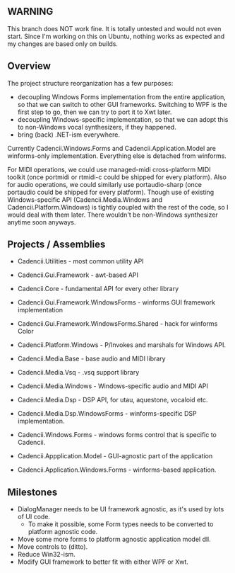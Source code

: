 WARNING
-------

This branch does NOT work fine. It is totally untested and would not
even start. Since I'm working on this on Ubuntu, nothing works
as expected and my changes are based only on builds.


Overview
--------

The project structure reorganization has a few purposes:

- decoupling Windows Forms implementation from the entire application,
  so that we can switch to other GUI frameworks. Switching to WPF is
  the first step to go, then we can try to port it to Xwt later.
- decoupling Windows-specific implementation, so that we can adopt this
  to non-Windows vocal synthesizers, if they happened.
- bring (back) .NET-ism everywhere.

Currently Cadencii.Windows.Forms and Cadencii.Application.Model are
winforms-only implementation. Everything else is detached from winforms.

For MIDI operations, we could use managed-midi cross-platform MIDI toolkit
(once portmidi or rtmidi-c could be shipped for every platform).
Also for audio operations, we could similarly use portaudio-sharp
(once portaudio could be shipped for every platform).
Though use of existing Windows-specific API (Cadencii.Media.Windows and
Cadencii.Platform.Windows) is tightly coupled with the rest of the code,
so I would deal with them later.
There wouldn't be non-Windows synthesizer anytime soon anyways.

Projects / Assemblies
---------------------

- Cadencii.Utilities - most common utility API
- Cadencii.Gui.Framework - awt-based API
- Cadencii.Core - fundamental API for every other library
- Cadencii.Gui.Framework.WindowsForms - winforms GUI framework implementation
- Cadencii.Gui.Framework.WindowsForms.Shared - hack for winforms Color
- Cadencii.Platform.Windows - P/Invokes and marshals for Windows API.

- Cadencii.Media.Base - base audio and MIDI library
- Cadencii.Media.Vsq - .vsq support library
- Cadencii.Media.Windows - Windows-specific audio and MIDI API
- Cadencii.Media.Dsp - DSP API, for utau, aquestone, vocaloid etc.
- Cadencii.Media.Dsp.WindowsForms - winforms-specific DSP implementation.

- Cadencii.Windows.Forms - windows forms control that is specific to Cadencii.
- Cadencii.Appplication.Model - GUI-agnostic part of the application
- Cadencii.Application.Windows.Forms - winforms-based application.


Milestones
----------

- DialogManager needs to be UI framework agnostic, as it's used by lots of
  UI code.
  - To make it possible, some Form types needs to be converted to
    platform agnostic code.
- Move some more forms to platform agnostic application model dll.
- Move controls to (ditto).
- Reduce Win32-ism.
- Modify GUI framework to better fit with either WPF or Xwt.

